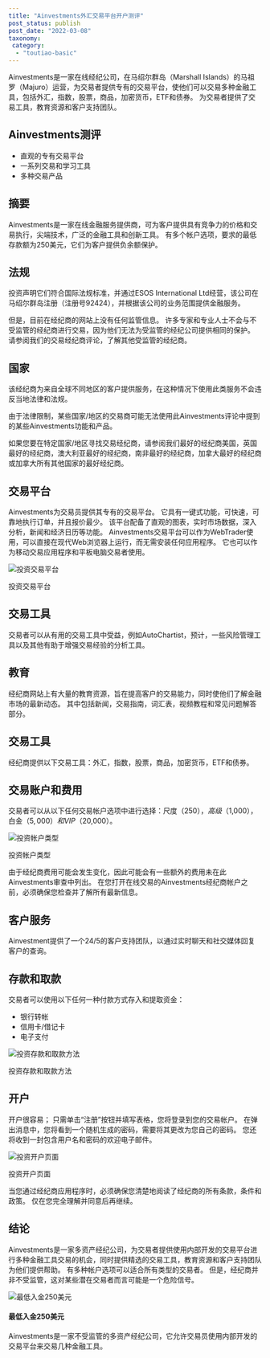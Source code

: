 ```yaml
---
title: "Ainvestments外汇交易平台开户测评"
post_status: publish
post_date: "2022-03-08"
taxonomy:
 category: 
  - "toutiao-basic"
---
```


Ainvestments是一家在线经纪公司，在马绍尔群岛（Marshall Islands）的马祖罗（Majuro）运营，为交易者提供专有的交易平台，使他们可以交易多种金融工具，包括外汇，指数，股票，商品，加密货币，ETF和债券。 为交易者提供了交易工具，教育资源和客户支持团队。

## Ainvestments测评
- 直观的专有交易平台
- 一系列交易和学习工具
- 多种交易产品

## 摘要

Ainvestments是一家在线金融服务提供商，可为客户提供具有竞争力的价格和交易执行，尖端技术，广泛的金融工具和创新工具。 有多个帐户选项，要求的最低存款额为250美元，它们为客户提供负余额保护。

## 法规

投资声明它们符合国际法规标准，并通过ESOS International Ltd经营，该公司在马绍尔群岛注册（注册号92424），并根据该公司的业务范围提供金融服务。

但是，目前在经纪商的网站上没有任何监管信息。 许多专家和专业人士不会与不受监管的经纪商进行交易，因为他们无法为受监管的经纪公司提供相同的保护。 请参阅我们的交易经纪商评论，了解其他受监管的经纪商。

## 国家

该经纪商为来自全球不同地区的客户提供服务，在这种情况下使用此类服务​​不会违反当地法律和法规。

由于法律限制，某些国家/地区的交易商可能无法使用此Ainvestments评论中提到的某些Ainvestments功能和产品。

如果您要在特定国家/地区寻找交易经纪商，请参阅我们最好的经纪商美国，英国最好的经纪商，澳大利亚最好的经纪商，南非最好的经纪商，加拿大最好的经纪商或加拿大所有其他国家的最好经纪商。

## 交易平台

Ainvestments为交易员提供其专有的交易平台。 它具有一键式功能，可快速，可靠地执行订单，并且报价最少。 该平台配备了直观的图表，实时市场数据，深入分析，新闻和经济日历等功能。 Ainvestments交易平台可以作为WebTrader使用，可以直接在现代Web浏览器上运行，而无需安装任何应用程序。 它也可以作为移动交易应用程序和平板电脑交易者使用。

![投资交易平台](https://cdn.fendou.la/funstoutiao/2020/11/Ainvestments-Review-Trading-Platform-.jpg "投资交易平台")

投资交易平台

## 交易工具

交易者可以从有用的交易工具中受益，例如AutoChartist，预计，一些风险管理工具以及其他有助于增强交易经验的分析工具。

## 教育

经纪商网站上有大量的教育资源，旨在提高客户的交易能力，同时使他们了解金融市场的最新动态。 其中包括新闻，交易指南，词汇表，视频教程和常见问题解答部分。

## 交易工具

经纪商提供以下交易工具：外汇，指数，股票，商品，加密货币，ETF和债券。

## 交易账户和费用

交易者可以从以下任何交易帐户选项中进行选择：尺度（$250），高级（$1,000），白金（$5,000）和VIP（$20,000）。

![投资帐户类型](https://cdn.fendou.la/funstoutiao/2020/11/Ainvestments-Review-Account-Types.jpg "投资帐户类型")

投资帐户类型

由于经纪商费用可能会发生变化，因此可能会有一些额外的费用未在此Ainvestments审查中列出。 在您打开在线交易的Ainvestments经纪商帐户之前，必须确保您检查并了解所有最新信息。

## 客户服务

Ainvestment提供了一个24/5的客户支持团队，以通过实时聊天和社交媒体回复客户的查询。

## 存款和取款

交易者可以使用以下任何一种付款方式存入和提取资金：
- 银行转帐
- 信用卡/借记卡
- 电子支付

![投资存款和取款方法](https://cdn.fendou.la/funstoutiao/2020/11/Ainvestments-Review-Deposit-and-Withdrawal-Methods.jpg "投资存款和取款方法")

投资存款和取款方法

## 开户

开户很容易； 只需单击“注册”按钮并填写表格，您将登录到您的交易帐户。 在弹出消息中，您将看到一个随机生成的密码，需要将其更改为您自己的密码。 您还将收到一封包含用户名和密码的欢迎电子邮件。

![投资开户页面](https://cdn.fendou.la/funstoutiao/2020/11/Ainvestments-Review-Account-Opening-Page.jpg "投资开户页面")

投资开户页面

当您通过经纪商应用程序时，必须确保您清楚地阅读了经纪商的所有条款，条件和政策。 仅在您完全理解并同意后再继续。

## 结论

Ainvestments是一家多资产经纪公司，为交易者提供使用内部开发的交易平台进行多种金融工具交易的机会，同时提供精选的交易工具，教育资源和客户支持团队为他们提供帮助。 有多种帐户选项可以适合所有类型的交易者。 但是，经纪商并非不受监管，这对某些潜在交易者而言可能是一个危险信号。

![最低入金250美元](https://cdn.fendou.la/funstoutiao/2020/11/Ainvestments-Logo.png)

#### 最低入金250美元

Ainvestments是一家不受监管的多资产经纪公司，它允许交易员使用内部开发的交易平台来交易几种金融工具。
